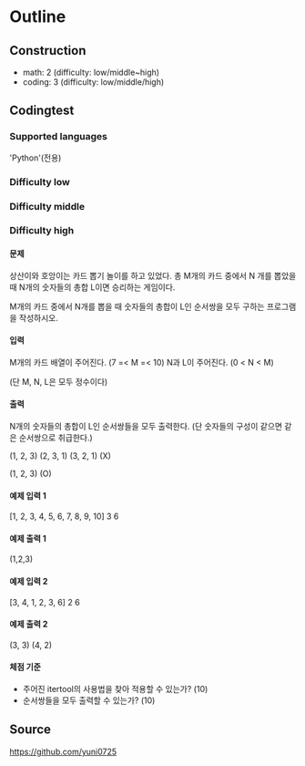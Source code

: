 # Outline

## Construction

- math: 2 (difficulty: low/middle~high)
- coding: 3 (difficulty: low/middle/high)

## Codingtest

### Supported languages

'Python'(전용)

### Difficulty low

### Difficulty middle

### Difficulty high

#### 문제

상산이와 호앙이는 카드 뽑기 놀이를 하고 있었다.
총 M개의 카드 중에서 N 개를 뽑았을때 N개의 숫자들의 총합 L이면 승리하는 게임이다.

M개의 카드 중에서 N개를 뽑을 때 숫자들의 총합이 L인 순서쌍을 모두 구하는 프로그램을 작성하시오.

#### 입력

M개의 카드 배열이 주어진다. (7 =< M =< 10)
N과 L이 주어진다. (0 < N < M)

(단 M, N, L은 모두 정수이다)

#### 출력

N개의 숫자들의 총합이 L인 순서쌍들을 모두 출력한다.
(단 숫자들의 구성이 같으면 같은 순서쌍으로 취급한다.)

(1, 2, 3)
(2, 3, 1)
(3, 2, 1)
(X)

(1, 2, 3)
(O)

#### 예제 입력 1

[1, 2, 3, 4, 5, 6, 7, 8, 9, 10]
3 6

#### 예제 출력 1

(1,2,3)

#### 예제 입력 2

[3, 4, 1, 2, 3, 6]
2 6

#### 예제 출력 2

(3, 3)
(4, 2)

#### 체점 기준

- 주어진 itertool의 사용법을 찾아 적용할 수 있는가? (10)
- 순서쌍들을 모두 출력할 수 있는가? (10)

## Source

https://github.com/yuni0725
